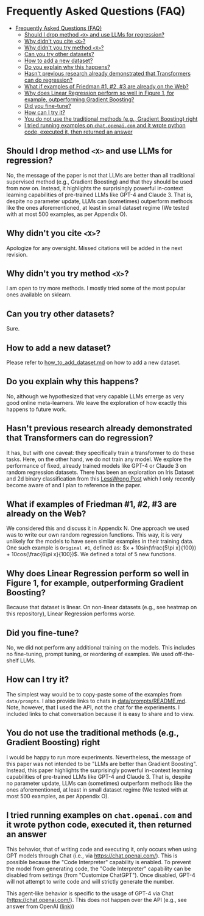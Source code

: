 # Frequently Asked Questions (FAQ)

- [Frequently Asked Questions (FAQ)](#frequently-asked-questions-faq)
  - [Should I drop method `<X>` and use LLMs for regression?](#should-i-drop-method-x-and-use-llms-for-regression)
  - [Why didn't you cite `<X>`?](#why-didnt-you-cite-x)
  - [Why didn't you try method `<X>`?](#why-didnt-you-try-method-x)
  - [Can you try other datasets?](#can-you-try-other-datasets)
  - [How to add a new dataset?](#how-to-add-a-new-dataset)
  - [Do you explain why this happens?](#do-you-explain-why-this-happens)
  - [Hasn't previous research already demonstrated that Transformers can do regression?](#hasnt-previous-research-already-demonstrated-that-transformers-can-do-regression)
  - [What if examples of Friedman #1, #2, #3 are already on the Web?](#what-if-examples-of-friedman-1-2-3-are-already-on-the-web)
  - [Why does Linear Regression perform so well in Figure 1, for example, outperforming Gradient Boosting?](#why-does-linear-regression-perform-so-well-in-figure-1-for-example-outperforming-gradient-boosting)
  - [Did you fine-tune?](#did-you-fine-tune)
  - [How can I try it?](#how-can-i-try-it)
  - [You do not use the traditional methods (e.g., Gradient Boosting) right](#you-do-not-use-the-traditional-methods-eg-gradient-boosting-right)
  - [I tried running examples on `chat.openai.com` and it wrote python code, executed it, then returned an answer](#i-tried-running-examples-on-chatopenaicom-and-it-wrote-python-code-executed-it-then-returned-an-answer)



## Should I drop method `<X>` and use LLMs for regression?

No, the message of the paper is not that LLMs are better than all traditional supervised method (e.g., Gradient Boosting) and that they should be used from now on. Instead, it highlights the surprisingly powerful in-context learning capabilities of pre-trained LLMs like GPT-4 and Claude 3. That is, despite no parameter update, LLMs can (sometimes) outperform methods like the ones aforementioned, at least in small dataset regime (We tested with at most $500$ examples, as per Appendix O).

## Why didn't you cite `<X>`?

Apologize for any oversight. Missed citations will be added in the next revision.


## Why didn't you try method `<X>`?

I am open to try more methods. I mostly tried some of the most popular ones available on sklearn.

## Can you try other datasets?

Sure. 

## How to add a new dataset?

Please refer to [how_to_add_dataset.md](./how_to_add_dataset.md) on how to add a new dataset.

## Do you explain why this happens?

No, although we hypothesized that very capable LLMs emerge as very good online meta-learners. We leave the exploration of how exactly this happens to future work.

## Hasn't previous research already demonstrated that Transformers can do regression?

It has, but with one caveat: they specifically train a transformer to do these tasks. Here, on the other hand, we do not train any model. We explore the performance of fixed, already trained models like GPT-4 or Claude 3 on random regression datasets.
There has been an exploration on Iris Dataset and 2d binary classification from this [LessWrong Post](https://www.lesswrong.com/posts/c2RzFadrxkzyRAFXa/who-models-the-models-that-model-models-an-exploration-of) which I only recently become aware of and I plan to reference in the paper.

## What if examples of Friedman #1, #2, #3 are already on the Web?

We considered this and discuss it in Appendix N. One approach we used was to write our own random regression functions. This way, it is very unlikely for the models to have seen similar examples in their training data. One such example is `Original #1`, defined as: $x + 10sin(\frac{5\pi x}{100}) + 10cos(\frac{6\pi x}{100})$. We defined a total of 5 new functions. 

## Why does Linear Regression perform so well in Figure 1, for example, outperforming Gradient Boosting?

Because that dataset is linear. On non-linear datasets (e.g., see heatmap on this repository), Linear Regression performs worse.

## Did you fine-tune?

No, we did not perform any additional training on the models. This includes no fine-tuning, prompt tuning, or reordering of examples. We used off-the-shelf LLMs. 

## How can I try it?

The simplest way would be to copy-paste some of the examples from `data/prompts`. I also provide links to chats in [data/prompts/README.md](./data/prompts/README.md). Note, however, that I used the API, not the chat for the experiments. I included links to chat conversation because it is easy to share and to view. 

## You do not use the traditional methods (e.g., Gradient Boosting) right

I would be happy to run more experiments. Nevertheless, the message of this paper was not intended to be "LLMs are better than Gradient Boosting". Instead, this paper highlights the surprisingly powerful in-context learning capabilities of pre-trained LLMs like GPT-4 and Claude 3. That is, despite no parameter update, LLMs can (sometimes) outperform methods like the ones aforementioned, at least in small dataset regime (We tested with at most $500$ examples, as per Appendix O).

## I tried running examples on `chat.openai.com` and it wrote python code, executed it, then returned an answer

This behavior, that of writing code and executing it, only occurs when using GPT models through Chat (i.e., via https://chat.openai.com/). This is possible because the "Code Interpreter" capability is enabled. 
To prevent the model from generating code, the "Code Interpreter" capability can be disabled from settings (from "Customize ChatGPT"). 
Once disabled, GPT-4 will not attempt to write code and will strictly generate the number. 

This agent-like behavior is specific to the usage of GPT-4 via Chat (https://chat.openai.com/). This does not happen over the API (e.g., see answer from OpenAI ([link](https://community.openai.com/t/do-plugins-work-via-api-or-only-chatgpt/203701/2)))

